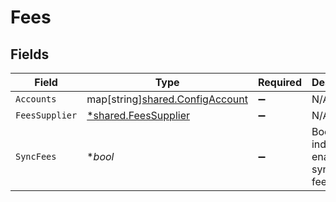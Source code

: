 # Fees


## Fields

| Field                                                                          | Type                                                                           | Required                                                                       | Description                                                                    |
| ------------------------------------------------------------------------------ | ------------------------------------------------------------------------------ | ------------------------------------------------------------------------------ | ------------------------------------------------------------------------------ |
| `Accounts`                                                                     | map[string][shared.ConfigAccount](../../../pkg/models/shared/configaccount.md) | :heavy_minus_sign:                                                             | N/A                                                                            |
| `FeesSupplier`                                                                 | [*shared.FeesSupplier](../../../pkg/models/shared/feessupplier.md)             | :heavy_minus_sign:                                                             | N/A                                                                            |
| `SyncFees`                                                                     | **bool*                                                                        | :heavy_minus_sign:                                                             | Boolean indicator to enable syncing fees.                                      |